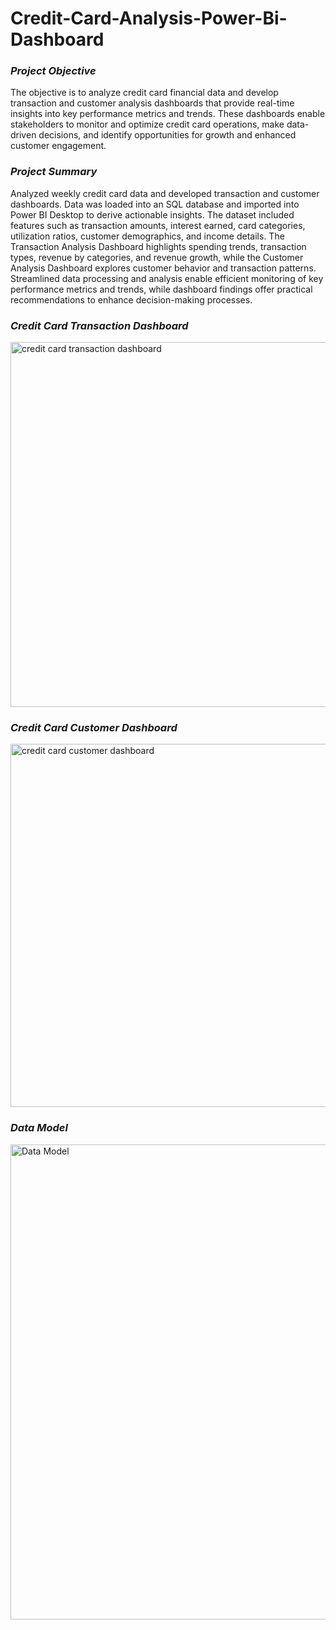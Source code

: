 # Credit-Card-Analysis-Power-Bi-Dashboard

### *Project Objective*
The objective is to analyze credit card financial data and develop transaction and customer analysis dashboards that provide real-time insights into key performance metrics and trends. These dashboards enable stakeholders to monitor and optimize credit card operations, make data-driven decisions, and identify opportunities for growth and enhanced customer engagement.


### *Project Summary*
Analyzed weekly credit card data and developed transaction and customer dashboards. Data was loaded into an SQL database and imported into Power BI Desktop to derive actionable insights. The dataset included features such as transaction amounts, interest earned, card categories, utilization ratios, customer demographics, and income details. The Transaction Analysis Dashboard highlights spending trends, transaction types, revenue by categories, and revenue growth, while the Customer Analysis Dashboard explores customer behavior and transaction patterns. Streamlined data processing and analysis enable efficient monitoring of key performance metrics and trends, while dashboard findings offer practical recommendations to enhance decision-making processes.


### *Credit Card Transaction Dashboard*
<img width="584" alt="credit card transaction dashboard" src="https://github.com/user-attachments/assets/327fde4f-d61f-4eaa-9c7b-6c656352a086" />

### *Credit Card Customer Dashboard*
<img width="581" alt="credit card customer dashboard" src="https://github.com/user-attachments/assets/8c6942e1-1385-42b5-bcd2-12e9d6d99b72" />

### *Data Model*
<img width="760" alt="Data Model" src="https://github.com/user-attachments/assets/78006cc6-2da7-4126-acb9-23d87a580775" />



